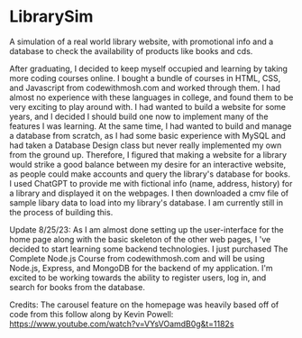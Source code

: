 # LibrarySim

A simulation of a real world library website, with promotional info and a database to check the availability of products like books and cds.

After graduating, I decided to keep myself occupied and learning by taking more coding courses online. I bought a bundle of courses in HTML, CSS, and Javascript from codewithmosh.com and worked through them. I had almost no experience with these languages in college, and found them to be very exciting to play around with. I had wanted to build a website for some years, and I decided I should build one now to implement many of the features I was learning. At the same time, I had wanted to build and manage a database from scratch, as I had some basic experience with MySQL and had taken a Database Design class but never really implemented my own from the ground up. Therefore, I figured that making a website for a library would strike a good balance between my desire for an interactive website, as people could make accounts and query the library's database for books. I used ChatGPT to provide me with fictional info (name, address, history) for a library and displayed it on the webpages. I then downloaded a cmv file of sample libary data to load into my library's database. I am currently still in the process of building this.

Update 8/25/23: As I am almost done setting up the user-interface for the home page along with the basic skeleton of the other web pages, I 've decided to start learning some backend technologies. I just purchased The Complete Node.js Course from codewithmosh.com and will be using Node.js, Express, and MongoDB for the backend of my application. I'm excited to be working towards the ability to register users, log in, and search for books from the database.

Credits:
The carousel feature on the homepage was heavily based off of code from this follow along by Kevin Powell: https://www.youtube.com/watch?v=VYsVOamdB0g&t=1182s

